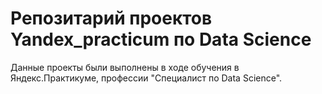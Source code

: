 # Репозитарий проектов Yandex_practicum по Data Science
Данные проекты были выполнены в ходе обучения в Яндекс.Практикуме, профессии "Специалист по Data Science".
